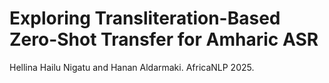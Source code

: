 # Exploring Transliteration-Based Zero-Shot Transfer for Amharic ASR
Hellina Hailu Nigatu and Hanan Aldarmaki. AfricaNLP 2025.
